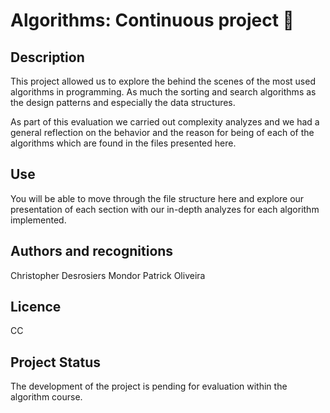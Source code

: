 # Algorithms: Continuous project :round_pushpin:

## Description
This project allowed us to explore the behind the scenes of the most used algorithms in programming. As much the sorting and search algorithms as the design patterns and especially the data structures.

As part of this evaluation we carried out complexity analyzes and we had a general reflection on the behavior and the reason for being of each of the algorithms which are found in the files presented here.

## Use
You will be able to move through the file structure here and explore our presentation of each section with our in-depth analyzes for each algorithm implemented.

## Authors and recognitions
Christopher Desrosiers Mondor
Patrick Oliveira

## Licence
CC


## Project Status
The development of the project is pending for evaluation within the algorithm course.
